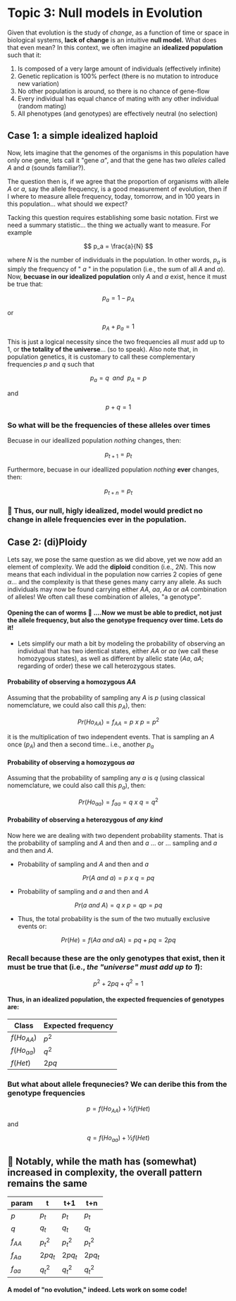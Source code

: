 # Topic 3: Null models in Evolution

Given that evolution is the study of _change_, as a function of time or space in biological systems, **lack of change** is an intuitive **null model.** What does that even mean? In this context,  we often imagine an **idealized population** such that it:

1. Is composed of a very large amount of individuals (effectively infinite)
2. Genetic replication is 100% perfect (there is no mutation to introduce new variation)
3. No other population is around, so there is no chance of gene-flow
4. Every individual has equal chance of mating with any other individual (random mating)
5. All phenotypes (and genotypes) are effectively neutral (no selection)

## Case 1: a simple idealized haploid
 
Now, lets imagine that the genomes of the organisms in this population have only one gene, lets call it "gene $\alpha$", and that the gene has two _alleles_ called $A$ and $a$ (sounds familiar?).

The question then is, if we agree that the proportion of organisms with allele $A$ or $a$, say the allele frequency, is a good measurement of evolution, then if I where to measure  allele frequency, today, tomorrow, and in 100 years in this population... what should we expect?  

Tacking this question requires establishing some basic notation. First we need a summary statistic... the thing we actually want to measure. For example

$$
p_a =  \frac{a}{N}
$$

where $N$ is the number of individuals in the population. In other words, $p_a$ is simply the frequency of " $a$ " in the population (i.e., the sum of all $A$ and $a$). Now, **becuase in our idealized population** only $A$ and $a$ exist, hence it must be true that:

$$
p_a =1-p_A  
$$

or

$$
p_A + p_a = 1
$$

This is just a logical necessity since the two frequencies all *must* add up to 1, or **the totality of the universe**... (so to speak).  Also note that, in population genetics, it is customary to call these complementary frequencies $p$ and $q$ such that

$$
p_a  = q\ \ and\ \ p_A = p
$$

and

$$
p + q = 1
$$


### So what will be the frequencies of these alleles over times
Becuase in our ideallized population _nothing_ changes, then:

$$
p_{t+1} =   p_{t}
$$

Furthermore, becuase in our ideallized population _nothing_ **ever** changes, then:

$$
p_{t+n} =   p_{t}
$$

### :crystal_ball: Thus, our null, higly idealized, model would predict no change in allele frequencies ever in the population.

## Case 2: (di)Ploidy
Lets say, we pose the same question as we did above, yet we now add an element of complexity. We add the **diploid** condition (i.e., $2N$). This now means that each individual in the population now carries 2 copies of gene $\alpha$... and the complexity is that these genes many carry any allele. As such individuals may now be found carrying either $AA$, $aa$, $Aa$ or $aA$ combination of alleles! We often call these combination of alleles, "a genotype".

#### Opening the can of worms :bug: ....Now we must be able to predict, not just the allele frequency, but also the genotype frequency over time. Lets do it!

* Lets simplify our math a bit by modeling the probability of observing an individual that has two identical states, either $AA$ or $aa$ (we call these homozygous states), as well as different by allelic state ($Aa$, $aA$; regarding of order) these we call heterozygous states. 

#### Probability of observing a homozygous $AA$

Assuming that the probability of sampling any $A$ is $p$ (using classical nomemclature, we could also call this $p_A$), then:

$$
Pr(Ho_{AA}) = f_{AA} = p\ x\ p = p^2
$$

it is the multiplication of two independent events. That is sampling an $A$ once ($p_A$) and then a second time.. i.e., another $p_a$

#### Probability of observing a homozygous $aa$
Assuming that the probability of sampling any $a$ is $q$ (using classical nomemclature, we could also call this $p_a$), then:

$$
Pr(Ho_{aa}) = f_{aa} = q\ x\ q = q^2
$$

#### Probability of observing a heterozygous of _any kind_
Now here we are dealing with two dependent probability staments. That is the probability of sampling and $A$ and then and $a$ ... or ... sampling and $a$ and then and $A$.

* Probability of sampling and $A$ and then and $a$

$$
Pr(A\ and\ a) = p\ x\ q = pq
$$

* Probability of sampling and $a$ and then and $A$

$$
Pr(a\ and\ A) = q\ x\ p = qp = pq
$$

* Thus, the total probability is the sum of the two mutually exclusive events or:

$$
Pr(He) = f(Aa\ and\ aA ) = pq + pq = 2pq
$$

### Recall because these are the only genotypes that exist, then it must be true that (i.e., _the "universe" must add up to 1_):

$$
p^2 + 2pq + q^2 = 1
$$

#### Thus, in an idealized population, the expected frequencies of genotypes are:

|Class|Expected frequency|
|--|--|
| $f(Ho_{AA})$ | $p^2$ |
| $f(Ho_{aa})$ | $q^2$ |
| $f(Het)$ | $2pq$ |

### But what about allele frequnecies? We can deribe this from the genotype frequencies 

$$
p = f(Ho_{AA}) + ½f(Het)
$$

and

$$
q = f(Ho_{aa}) + ½f(Het)
$$

## :mega: Notably, while the math has (somewhat) increased in complexity, the overall pattern remains the same

|param|t|t+1|t+n|
|--|--|--|--|
|$p$|$p_t$|$p_t$|$p_t$|
|$q$|$q_t$|$q_t$|$q_t$|
|$f_{AA}$|$p_t^2$|$p_t^2$|$p_t^2$|
|$f_{Aa}$|$2pq_t$|$2pq_t$|$2pq_t$|
|$f_{aa}$|$q_t^2$|$q_t^2$|$q_t^2$|

#### A model of "no evolution," indeed. Lets work on some code!
